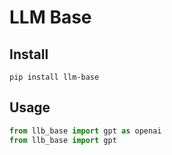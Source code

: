 # LLM Base

## Install
```
pip install llm-base
```

## Usage
```python
from llb_base import gpt as openai
from llb_base import gpt
```
